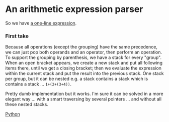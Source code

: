 # An arithmetic expression parser

So we have [a one-line expression](./expression.txt).

### First take

Because all operations (except the grouping) have the same precedence, we can just pop both operands and an operator, then perform an operation.
To support the grouping by parenthesis, we have a stack for every "group". When an open bracket appears, we create a new stack and put all following items there,
until we get a closing bracket; then we evaluate the expression within the current stack and put the result into the previous stack. One stack per group, but it can be nested e.g. a stack contains a stack which is contains a stack ... `1+(2+(3+4))`.

Pretty dumb implementation but it works. I'm sure it can be solved in a more elegant way ... with a smart traversing by several pointers ... and without all these nested stacks.

[Python](./stack_per_embraced_expression.py)
